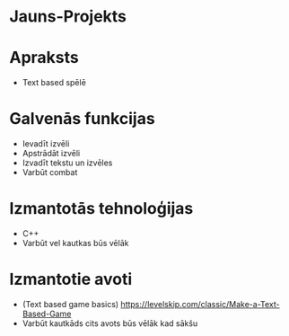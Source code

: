 # Jauns-Projekts

# Apraksts
- Text based spēlē 

# Galvenās funkcijas
- Ievadīt izvēli
- Apstrādāt izvēli
- Izvadīt tekstu un izvēles
- Varbūt combat

# Izmantotās tehnoloģijas
- C++
- Varbūt vel kautkas būs vēlāk

# Izmantotie avoti
- (Text based game basics) https://levelskip.com/classic/Make-a-Text-Based-Game
- Varbūt kautkāds cits avots būs vēlāk kad sākšu
